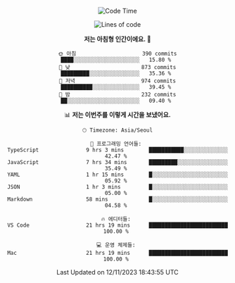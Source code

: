 <div align='center'>
 
<!--START_SECTION:waka-->
![Code Time](http://img.shields.io/badge/Code%20Time-3%2C117%20hrs%2011%20mins-blue)

![Lines of code](https://img.shields.io/badge/%EC%A0%80%EB%8A%94%20%EC%97%AC%ED%83%9C%EA%B9%8C%EC%A7%80%20-1.2%20million%20%EC%A4%84%EC%9D%98%20%EC%BD%94%EB%93%9C%EB%A5%BC%20%EC%9E%91%EC%84%B1%ED%96%88%EC%96%B4%EC%9A%94.-blue)

**저는 아침형 인간이에요. 🐤** 

```text
🌞 아침                     390 commits         ████░░░░░░░░░░░░░░░░░░░░░   15.80 % 
🌆 낮　                     873 commits         █████████░░░░░░░░░░░░░░░░   35.36 % 
🌃 저녁                     974 commits         ██████████░░░░░░░░░░░░░░░   39.45 % 
🌙 밤　                     232 commits         ██░░░░░░░░░░░░░░░░░░░░░░░   09.40 % 
```


📊 **저는 이번주를 이렇게 시간을 보냈어요.** 

```text
🕑︎ Timezone: Asia/Seoul

💬 프로그래밍 언어들: 
TypeScript               9 hrs 3 mins        ███████████░░░░░░░░░░░░░░   42.47 % 
JavaScript               7 hrs 34 mins       █████████░░░░░░░░░░░░░░░░   35.49 % 
YAML                     1 hr 15 mins        █░░░░░░░░░░░░░░░░░░░░░░░░   05.92 % 
JSON                     1 hr 3 mins         █░░░░░░░░░░░░░░░░░░░░░░░░   05.00 % 
Markdown                 58 mins             █░░░░░░░░░░░░░░░░░░░░░░░░   04.58 % 

🔥 에디터들: 
VS Code                  21 hrs 19 mins      █████████████████████████   100.00 % 

💻 운영 체제들: 
Mac                      21 hrs 19 mins      █████████████████████████   100.00 % 
```


 Last Updated on 12/11/2023 18:43:55 UTC
<!--END_SECTION:waka-->
 </div>
<!---
Emewjin/Emewjin is a ✨ special ✨ repository because its `README.md` (this file) appears on your GitHub profile.
You can click the Preview link to take a look at your changes.
--->
